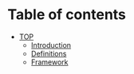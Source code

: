 # Table of contents

* [TOP](README.md)
  * [Introduction](JA/v4.0/introduction.md)
  * [Definitions](JA/v4.0/definitions.md)
  * [Framework](JA/v4.0/framework.md)

